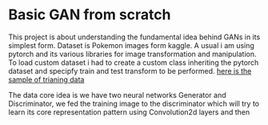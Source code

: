 # Basic GAN from scratch
This project is about understanding the fundamental idea behind GANs in its simplest form.
Dataset is Pokemon images form kaggle.
A usual i am using pytorch and its various libraries for image transformation and manipulation.
To load custom dataset i had to create a custom class inheriting the pytorch dataset and specipfy train and test transform to be performed.
[here is the sample of trianing data](url)

The data core idea is we have two neural networks Generator and Discriminator, we fed the training image to the discriminator
which will try to learn its core representation pattern using Convolution2d layers and then 
